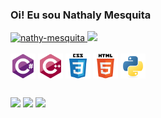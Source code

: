 ### Oi! Eu sou Nathaly Mesquita

<div>
<a href="https://github.com/nathy-mesquita">
<img  height="180em" alt="nathy-mesquita" src="https://github-readme-stats.vercel.app/api?username=nathy-mesquita&layout=compact&langs_count=8&theme=midnight-purple"/>
<img height="180em" src="https://github-readme-stats.vercel.app/api/top-langs/?username=nathy-mesquita&layout=compact&langs_count=8&theme=midnight-purple"/>

 <div style="display: inline_block"><br>
  <a href="https://www.w3schools.com/cs/" target="_blank">
  <img align="center" alt="Nathy-Ccsharp" width="40" height="40" src="https://raw.githubusercontent.com/devicons/devicon/master/icons/csharp/csharp-original.svg"/></a> 

 <a href="https://www.w3schools.com/cpp/" target="_blank"> 
  <img align="center" alt="Nathy-CPlusPlus" width="40" height="40" src="https://raw.githubusercontent.com/devicons/devicon/master/icons/cplusplus/cplusplus-original.svg"/></a> 

 <a href="https://www.w3schools.com/css/" target="_blank">
  <img align="center"  alt="Nathy-Css3" width="40" height="40" src="https://raw.githubusercontent.com/devicons/devicon/master/icons/css3/css3-original-wordmark.svg"/></a> 

 <a href="https://www.w3.org/html/" target="_blank">
  <img align="center" alt="Nathy-Html5" width="40" height="40" src="https://raw.githubusercontent.com/devicons/devicon/master/icons/html5/html5-original-wordmark.svg"/></a> 

 <a href="https://www.python.org" target="_blank">
  <img align="center" alt="Nathy-Python" width="40" height="40" src="https://raw.githubusercontent.com/devicons/devicon/master/icons/python/python-original.svg"/></a>
 </div>


##
  
<div>
  <a href = "mailto: nnathalygm@gmail.com"><img src="https://img.shields.io/badge/-Gmail-%23EA4335?style=for-the-badge&logo=gmail&logoColor=white" target="_blank"></a>
  <a href="https://www.linkedin.com/in/nathalymesquita/" target="_blank"><img src="https://img.shields.io/badge/-LinkedIn-%230077B5?style=for-the-badge&logo=linkedin&logoColor=white" target="_blank"></a>
  <a href="https://instagram.com/nathalymesquiita/" target="_blank"><img src="https://img.shields.io/badge/-Instagram-%23E4405F?style=for-the-badge&logo=instagram&logoColor=white" target="_blank"></a>
</div>

